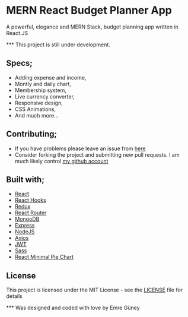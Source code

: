 # MERN React Budget Planner App

A powerful, elegance and MERN Stack, budget planning app written in React.JS

*** This project is still under development.

## Specs;

- Adding expense and income,
- Montly and daily chart,
- Membership system,
- Live currency converter,
- Responsive design,
- CSS Animations,
- And much more...

## Contributing;

- If you have problems please leave an issue from [here](https://github.com/eeguney/mern-react-budget-planner-app/issues/)
- Consider forking the project and submitting new pull requests. I am much likely control [my github account](https://github.com/eeguney/)

## Built with;

- [React](https://tr.reactjs.org/)
- [React Hooks](https://reactjs.org/docs/hooks-intro.html)
- [Redux](https://redux.js.org/)
- [React Router](https://reactrouter.com/)
- [MongoDB](https://mongodb.com/)
- [Express](https://expressjs.com/)
- [NodeJS](https://nodejs.org/)
- [Axios](https://axios-http.com/)
- [JWT](https://jwt.io/)
- [Sass](https://sass-lang.com/)
- [React Minimal Pie Chart](https://github.com/toomuchdesign/react-minimal-pie-chart/)

## License

This project is licensed under the MIT License - see the [LICENSE](LICENSE) file for details

*** Was designed and coded with love by Emre Güney
